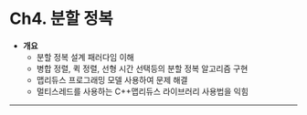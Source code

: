 # Ch4. 분할 정복
  * **개요**
    - 분할 정복 설계 패러다임 이해
    - 병합 정렬, 퀵 정렬, 선형 시간 선택등의 분할 정복 알고리즘 구현
    - 맵리듀스 프로그래밍 모델 사용하여 문제 해결
    - 멀티스레드를 사용하는 C++맵리듀스 라이브러리 사용법을 익힘

-------------------------------------------------------
